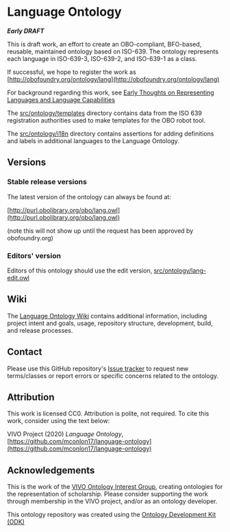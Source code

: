 # Language Ontology

***Early DRAFT***

This is draft work, an effort to create an OBO-compliant, BFO-based, reusable,
maintained ontology based on ISO-639.  The ontology represents each language in
ISO-639-3, ISO-639-2, and ISO-639-1 as a class.

If successful, we hope to register the work as
[http://obofoundry.org/ontology/lang](http://obofoundry.org/ontology/lang)

For background regarding this work, see [Early Thoughts on Representing
Languages and Language Capabilities](http://bit.ly/2RPYrY4)

The [src/ontology/templates](src/ontology/templates) directory contains data from the ISO 639 registration authorities used to make templates for the OBO robot tool.

The [src/ontology/i18n](src/ontology/i18n) directory contains assertions for adding definitions and labels in additional languages to the Language Ontology.

## Versions
### Stable release versions
The latest version of the ontology can always be found at:

[http://purl.obolibrary.org/obo/lang.owl](http://purl.obolibrary.org/obo/lang.owl)

(note this will not show up until the request has been approved by
obofoundry.org)

### Editors' version
Editors of this ontology should use the edit version,
[src/ontology/lang-edit.owl](src/ontology/lang-edit.owl)

## Wiki

The [Language Ontology Wiki](wiki/Home) contains additional information, including project intent and goals, usage, repository structure, development, build, and release processes.

## Contact
Please use this GitHub repository's [Issue
tracker](../issues) to request new
terms/classes or report errors or specific concerns related to the ontology.

## Attribution
This work is licensed CC0.  Attribution is polite, not required.  To cite this
work, consider using the text below:

VIVO Project (2020) *Language Ontology*,
[https://github.com/mconlon17/language-ontology](https://github.com/mconlon17/language-ontology)

## Acknowledgements
This is the work of the [VIVO Ontology Interest
Group](https://wiki.lyrasis.org/display/VIVO/Ontology+Interest+Group), creating
ontologies for the representation of scholarship. Please consider supporting the
work through membership in the VIVO project, and/or as an ontology developer.

This ontology repository was created using the [Ontology Development Kit (ODK)](https://github.com/INCATools/ontology-starter-kit)
